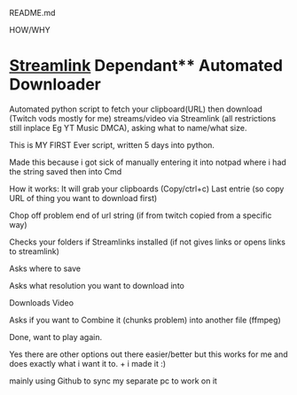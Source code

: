 README.md

HOW/WHY
# [Streamlink][streamlink-website] Dependant** Automated Downloader

Automated python script to fetch your clipboard(URL) then download (Twitch vods mostly for me) streams/video via Streamlink (all restrictions still inplace Eg YT Music DMCA), asking what to name/what size.

This is MY FIRST Ever script, written 5 days into python.

Made this because i got sick of manually entering it into notpad where i had the string saved then into Cmd

How it works: It will grab your clipboards (Copy/ctrl+c) Last entrie (so copy URL of thing you want to download first)

Chop off problem end of url string (if from twitch copied from a specific way)

Checks your folders if Streamlinks installed (if not gives links or opens links to streamlink)

Asks where to save

Asks what resolution you want to download into

Downloads Video

Asks if you want to Combine it (chunks problem) into another file (ffmpeg)

Done, want to play again.

Yes there are other options out there easier/better but this works for me and does exactly what i want it to. + i made it :)

mainly using Github to sync my separate pc to work on it

[streamlink-website]: https://github.com/streamlink/streamlink
